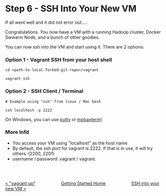# Step 6 - SSH Into Your New VM

If all went well and it did not error out.....

Congratulations.  You now have a VM with a running Hadoop cluster, Docker Swwarm Node, and a bunch of other goodies.

You can now ssh into the VM and start using it.  There are 2 options:

### Option 1 - Vagrant SSH from your host shell


```
cd <path-to-local-forked-git-repo>/vagrant

vagrant ssh
```
### Option 2 - SSH Client / Terminal

```
# Example using "ssh" from linux / Mac bash

ssh localhost -p 2222
```

On Windows, you can use [putty](https://www.chiark.greenend.org.uk/~sgtatham/putty/) or [mobaxterm](https://mobaxterm.mobatek.net/download.html))

### More Infd

* You access your VM using "localhost" as the host name
* By default, the ssh port for vagrant is 2222.  If that is in use, it will try others:  (2200, 2201)
* username / password:  vagrant / vagrant.

<br>
<br>

 [< "vagrant up"](vagrant-up.md) &nbsp;&nbsp;&nbsp;&nbsp;&nbsp;&nbsp;&nbsp;&nbsp;&nbsp;&nbsp;&nbsp;&nbsp;&nbsp;&nbsp;&nbsp;&nbsp;&nbsp;&nbsp;&nbsp;&nbsp;[Getting Started Home](getting-started.md)&nbsp;&nbsp;&nbsp;&nbsp;&nbsp;&nbsp;&nbsp;&nbsp;&nbsp;&nbsp;&nbsp;&nbsp;&nbsp;&nbsp;&nbsp;&nbsp;&nbsp;&nbsp;&nbsp;&nbsp;  [SSH into your new VM >](ssh-into-vm.md)

